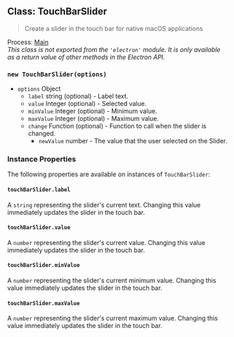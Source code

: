## Class: TouchBarSlider

> Create a slider in the touch bar for native macOS applications

Process: [Main](latest/glossary.md#main-process)<br />
_This class is not exported from the `'electron'` module. It is only available as a return value of other methods in the Electron API._

### `new TouchBarSlider(options)`

* `options` Object
  * `label` string (optional) - Label text.
  * `value` Integer (optional) - Selected value.
  * `minValue` Integer (optional) - Minimum value.
  * `maxValue` Integer (optional) - Maximum value.
  * `change` Function (optional) - Function to call when the slider is changed.
    * `newValue` number - The value that the user selected on the Slider.

### Instance Properties

The following properties are available on instances of `TouchBarSlider`:

#### `touchBarSlider.label`

A `string` representing the slider's current text. Changing this value immediately updates the slider
in the touch bar.

#### `touchBarSlider.value`

A `number` representing the slider's current value. Changing this value immediately updates the slider
in the touch bar.

#### `touchBarSlider.minValue`

A `number` representing the slider's current minimum value. Changing this value immediately updates the
slider in the touch bar.

#### `touchBarSlider.maxValue`

A `number` representing the slider's current maximum value. Changing this value immediately updates the
slider in the touch bar.

